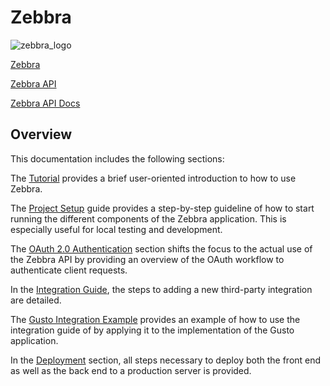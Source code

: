 # Zebbra

![zebbra_logo](https://user-images.githubusercontent.com/50983452/179749244-b8be4e13-1cb8-4ad5-934d-40d6633a1764.png)

[Zebbra](https://zebbra.app)

[Zebbra API](https://zebbra.xyz)

[Zebbra API Docs](https://zebbra.xyz/redoc)

## Overview

This documentation includes the following sections:

The [Tutorial](/zebbra/tutorial) provides a brief user-oriented introduction to how to use Zebbra.

The [Project Setup](/zebbra/project_setup) guide provides a step-by-step guideline of how to start running the different components of the Zebbra application. This is especially useful for local testing and development.

The [OAuth 2.0 Authentication](/zebbra/oauth_authentication) section shifts the focus to the actual use of the Zebbra API by providing an overview of the OAuth workflow to authenticate client requests.

In the [Integration Guide](/zebbra/add_integration), the steps to adding a new third-party integration are detailed.

The [Gusto Integration Example](/zebbra/gusto_example) provides an example of how to use the integration guide of by applying it to the implementation of the Gusto application.

In the [Deployment](/zebbra/deployment) section, all steps necessary to deploy both the front end as well as the back end to a production server is provided.
